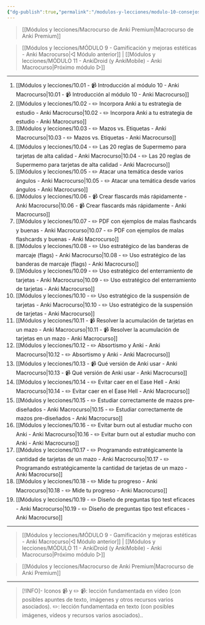 ```yaml
---
{"dg-publish":true,"permalink":"/modulos-y-lecciones/modulo-10-consejos-sobre-el-aprendizaje-con-anki-anki-macrocurso/","noteIcon":"","updated":"2024-05-24T16:15:56.960+02:00"}
---
```



> [[Módulos y lecciones/Macrocurso de Anki Premium\|Macrocurso de Anki Premium]]

> [[Módulos y lecciones/MÓDULO 9 - Gamificación y mejoras estéticas - Anki Macrocurso\|◁ Módulo anterior]] | [[Módulos y lecciones/MÓDULO 11 - AnkiDroid (y AnkiMobile) - Anki Macrocurso\|Próximo módulo ▷]]

---

1. [[Módulos y lecciones/10.01 - 📹 Introducción al módulo 10 - Anki Macrocurso\|10.01 - 📹 Introducción al módulo 10 - Anki Macrocurso]]
2. [[Módulos y lecciones/10.02 - ✏️ Incorpora Anki a tu estrategia de estudio - Anki Macrocurso\|10.02 - ✏️ Incorpora Anki a tu estrategia de estudio - Anki Macrocurso]]
3. [[Módulos y lecciones/10.03 - ✏️ Mazos vs. Etiquetas - Anki Macrocurso\|10.03 - ✏️ Mazos vs. Etiquetas - Anki Macrocurso]]
4. [[Módulos y lecciones/10.04 - ✏️  Las 20 reglas de Supermemo para tarjetas de alta calidad - Anki Macrocurso\|10.04 - ✏️  Las 20 reglas de Supermemo para tarjetas de alta calidad - Anki Macrocurso]]
5. [[Módulos y lecciones/10.05 - ✏️ Atacar una temática desde varios ángulos - Anki Macrocurso\|10.05 - ✏️ Atacar una temática desde varios ángulos - Anki Macrocurso]]
6. [[Módulos y lecciones/10.06 - 📹 Crear flascards más rápidamente - Anki Macrocurso\|10.06 - 📹 Crear flascards más rápidamente - Anki Macrocurso]]
7. [[Módulos y lecciones/10.07 - ✏️ PDF con ejemplos de malas flashcards y buenas - Anki Macrocurso\|10.07 - ✏️ PDF con ejemplos de malas flashcards y buenas - Anki Macrocurso]]
8. [[Módulos y lecciones/10.08 - ✏️ Uso estratégico de las banderas de marcaje (flags) - Anki Macrocurso\|10.08 - ✏️ Uso estratégico de las banderas de marcaje (flags) - Anki Macrocurso]]
9. [[Módulos y lecciones/10.09 - ✏️ Uso estratégico del enterramiento de tarjetas - Anki Macrocurso\|10.09 - ✏️ Uso estratégico del enterramiento de tarjetas - Anki Macrocurso]]
10. [[Módulos y lecciones/10.10 - ✏️ Uso estratégico de la suspensión de tarjetas - Anki Macrocurso\|10.10 - ✏️ Uso estratégico de la suspensión de tarjetas - Anki Macrocurso]]
11. [[Módulos y lecciones/10.11 - 📹 Resolver la acumulación de tarjetas en un mazo - Anki Macrocurso\|10.11 - 📹 Resolver la acumulación de tarjetas en un mazo - Anki Macrocurso]]
12. [[Módulos y lecciones/10.12 - ✏️ Absortismo y Anki - Anki Macrocurso\|10.12 - ✏️ Absortismo y Anki - Anki Macrocurso]]
13. [[Módulos y lecciones/10.13 - 📹 Qué versión de Anki usar - Anki Macrocurso\|10.13 - 📹 Qué versión de Anki usar - Anki Macrocurso]]
14. [[Módulos y lecciones/10.14 - ✏️ Evitar caer en el Ease Hell - Anki Macrocurso\|10.14 - ✏️ Evitar caer en el Ease Hell - Anki Macrocurso]]
15. [[Módulos y lecciones/10.15 - ✏️ Estudiar correctamente de mazos pre-diseñados - Anki Macrocurso\|10.15 - ✏️ Estudiar correctamente de mazos pre-diseñados - Anki Macrocurso]]
16. [[Módulos y lecciones/10.16 - ✏️ Evitar burn out al estudiar mucho con Anki - Anki Macrocurso\|10.16 - ✏️ Evitar burn out al estudiar mucho con Anki - Anki Macrocurso]]
17. [[Módulos y lecciones/10.17 - ✏️ Programando estratégicamente la cantidad de tarjetas de un mazo - Anki Macrocurso\|10.17 - ✏️ Programando estratégicamente la cantidad de tarjetas de un mazo - Anki Macrocurso]]
18. [[Módulos y lecciones/10.18 - ✏️ Mide tu progreso - Anki Macrocurso\|10.18 - ✏️ Mide tu progreso - Anki Macrocurso]]
19. [[Módulos y lecciones/10.19 - ✏️ Diseño de preguntas tipo test eficaces - Anki Macrocurso\|10.19 - ✏️ Diseño de preguntas tipo test eficaces - Anki Macrocurso]]

---

> [[Módulos y lecciones/MÓDULO 9 - Gamificación y mejoras estéticas - Anki Macrocurso\|◁ Módulo anterior]] | [[Módulos y lecciones/MÓDULO 11 - AnkiDroid (y AnkiMobile) - Anki Macrocurso\|Próximo módulo ▷]]

> [[Módulos y lecciones/Macrocurso de Anki Premium\|Macrocurso de Anki Premium]]

---

> [!INFO]- Iconos 📹 y ✏️
> 📹: lección fundamentada en vídeo (con posibles apuntes de texto, imágenes y otros recursos varios asociados).
> ✏️: lección fundamentada en texto (con posibles imágenes, vídeos y recursos varios asociados)..